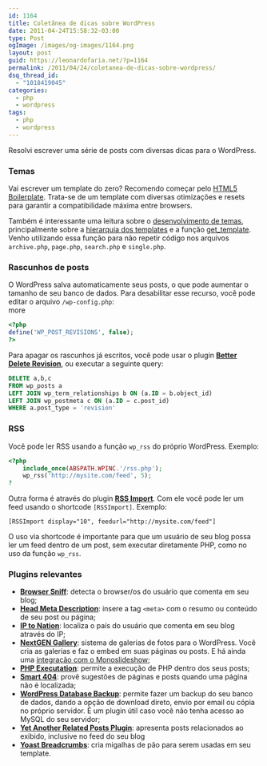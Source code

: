 ```yaml
---
id: 1164
title: Coletânea de dicas sobre WordPress
date: 2011-04-24T15:58:32-03:00
type: Post
ogImage: /images/og-images/1164.png
layout: post
guid: https://leonardofaria.net/?p=1164
permalink: /2011/04/24/coletanea-de-dicas-sobre-wordpress/
dsq_thread_id:
  - "1018419045"
categories:
  - php
  - wordpress
tags:
  - php
  - wordpress
---
```

Resolvi escrever uma série de posts com diversas dicas para o WordPress.

### Temas

Vai escrever um template do zero? Recomendo começar pelo [HTML5 Boilerplate](http://html5boilerplate.com/). Trata-se de um template com diversas otimizações e resets para garantir a compatibilidade máxima entre browsers.

Também é interessante uma leitura sobre o [desenvolvimento de temas](http://codex.wordpress.org/Theme_Development), principalmente sobre a [hierarquia dos templates](http://codex.wordpress.org/Template_Hierarchy) e a função [get_template](http://codex.wordpress.org/Function_Reference/get_template_part). Venho utilizando essa função para não repetir código nos arquivos `archive.php`, `page.php`, `search.php` e `single.php`.

### Rascunhos de posts

O WordPress salva automaticamente seus posts, o que pode aumentar o tamanho de seu banco de dados. Para desabilitar esse recurso, você pode editar o arquivo `/wp-config.php`:  
<span className="hidden">more</span>

```php
<?php  
define('WP_POST_REVISIONS', false);
?>
```

Para apagar os rascunhos já escritos, você pode usar o plugin [**Better Delete Revision**](http://www.1e2.it/tag/better-delete-revision), ou executar a seguinte query:

```sql
DELETE a,b,c
FROM wp_posts a
LEFT JOIN wp_term_relationships b ON (a.ID = b.object_id)
LEFT JOIN wp_postmeta c ON (a.ID = c.post_id)
WHERE a.post_type = 'revision'
```

### RSS

Você pode ler RSS usando a função `wp_rss` do próprio WordPress. Exemplo:

```php
<?php
	include_once(ABSPATH.WPINC.'/rss.php');
	wp_rss('http://mysite.com/feed', 5);
?
```

Outra forma é através do plugin [**RSS Import**](http://wordpress.org/extend/plugins/rss-import/). Com ele você pode ler um feed usando o shortcode `[RSSImport]`. Exemplo:

```
[RSSImport display="10", feedurl="http://mysite.com/feed"]
```

O uso via shortcode é importante para que um usuário de seu blog possa ler um feed dentro de um post, sem executar diretamente PHP, como no uso da função `wp_rss`.

### Plugins relevantes

* [**Browser Sniff**](http://brunopedrassani.com/wordpress/plugins/browser-sniff): detecta o browser/os do usuário que comenta em seu blog;
* [**Head Meta Description**](http://guff.szub.net/head-meta-description/): insere a tag `<meta>` com o resumo ou conteúdo de seu post ou página;
* [**IP to Nation**](http://planetozh.com/blog/2004/08/ip-to-nation-plugin/): localiza o país do usuário que comenta em seu blog através do IP;
* [**NextGEN Gallery**](http://alexrabe.de/wordpress-plugins/nextgen-gallery/): sistema de galerias de fotos para o WordPress. Você cria as galerias e faz o embed em suas páginas ou posts. E há ainda uma [integração com o Monoslideshow](http://nextgen-gallery.com/slideshow/nextgen-monoslideshow/);
* [**PHP Executation**](http://wordpress.org/extend/plugins/php-execution-plugin/): permite a execução de PHP dentro dos seus posts;
* [**Smart 404**](http://atastypixel.com/blog/wordpress/plugins/smart-404/): provê sugestões de páginas e posts quando uma página não é localizada;
* [**WordPress Database Backup**](http://austinmatzko.com/wordpress-plugins/wp-db-backup/): permite fazer um backup do seu banco de dados, dando a opção de download direto, envio por email ou cópia no próprio servidor. É um plugin útil caso você não tenha acesso ao MySQL do seu servidor;
* [**Yet Another Related Posts Plugin**](http://mitcho.com/code/yarpp/): apresenta posts relacionados ao exibido, inclusive no feed do seu blog
* [**Yoast Breadcrumbs**](http://yoast.com/wordpress/breadcrumbs/): cria migalhas de pão para serem usadas em seu template.
